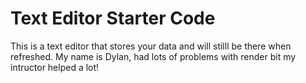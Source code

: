 # Text Editor Starter Code
This is a text editor that stores your data and will stilll be there when refreshed.
My name is Dylan, had lots of problems with render bit my intructor helped a lot!